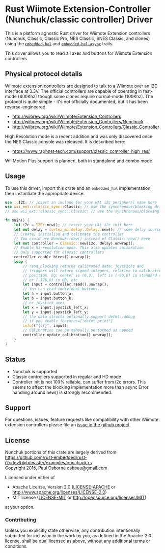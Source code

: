 # Rust Wiimote Extension-Controller (Nunchuk/classic controller) Driver

This is a platform agnostic Rust driver for Wiimote Extension controllers (Nunchuk, Classic, Classic Pro, NES Classic, SNES Classic, and clones) using the [`embedded-hal`] and [`embedded-hal-async`] traits.

This driver allows you to read all axes and buttons for Wiimote Extension controllers

## Physical protocol details

Wiimote extension controllers are designed to talk to a Wiimote over an I2C interface at 3.3V.
The official controllers are capable of operating in fast-mode (400Khz) though some clones require normal-mode (100Khz).
The protocol is quite simple - it's not officially documented, but it has been reverse-engineered.

- http://wiibrew.org/wiki/Wiimote/Extension_Controllers
- http://wiibrew.org/wiki/Wiimote/Extension_Controllers/Nunchuck
- http://wiibrew.org/wiki/Wiimote/Extension_Controllers/Classic_Controller

High Resolution mode is a recent addition and was only discovered once the NES Classic console was released. It is described here:
- https://www.raphnet-tech.com/support/classic_controller_high_res/


Wii Motion Plus support is planned, both in standalone and combo mode

## Usage

To use this driver, import this crate and an `embedded_hal` implementation,
then instantiate the appropriate device.

```rust
use ::I2C; // insert an include for your HAL i2c peripheral name here
use wii_ext::classic_sync::Classic; // use the synchronous/blocking driver
// use wii_ext::classic_sync::Classic; // use the synchronous/blocking driver

fn main() {
    let i2c = I2C::new(); // insert your HAL i2c init here
    let mut delay = cortex_m::delay::Delay::new(); // some delay source as well
    // Create, initialise and calibrate the controller
    // You could use Nunchuk::new() instead of Classic::new() here
    let mut controller = Classic::new(i2c, delay).unwrap();
    // Enable hi-resolution mode. This also updates calibration
    // Only supported for Classic controllers
    controller.enable_hires().unwrap();
    loop {
        // read_blocking returns calibrated data: joysticks and
        // triggers will return signed integers, relative to calibration
        // position. Eg: center is (0,0), left is (-90,0) in standard resolution
        // or (-126,0) in HD, etc
        let input = controller.read().unwrap();
        // You can read individual buttons...
        let a = input.button_a;
        let b = input.button_b;
        // or joystick axes
        let x = input.joystick_left_x;
        let y = input.joystick_left_y;
        // the data structs optionally support defmt::debug
        // if you enable features=["defmt_print"]
        info!("{:?}", input);
        // Calibration can be manually performed as needed
        controller.update_calibration().unwrap();
    }
}
```

## Status

- Nunchuk is supported
- Classic controllers supported in regular and HD mode
- Controller init is not 100% reliable, can suffer from i2c errors. This seems to affect the blocking implementation more than async
  Error handling around new() is strongly recommended.

## Support

For questions, issues, feature requests like compatibility with other Wiimote extension controllers please file an
[issue in the github project](https://github.com/9names/wii-ext-rs/issues).

## License

Nunchuk portions of this crate are largely derived from  
https://github.com/rust-embedded/rust-i2cdev/blob/master/examples/nunchuck.rs  
Copyright 2015, Paul Osborne <osbpau@gmail.com>

Licensed under either of

 * Apache License, Version 2.0 ([LICENSE-APACHE](LICENSE-APACHE) or
   http://www.apache.org/licenses/LICENSE-2.0)
 * MIT license ([LICENSE-MIT](LICENSE-MIT) or
   http://opensource.org/licenses/MIT)

at your option.

### Contributing

Unless you explicitly state otherwise, any contribution intentionally submitted
for inclusion in the work by you, as defined in the Apache-2.0 license, shall
be dual licensed as above, without any additional terms or conditions.

[`embedded-hal`]: https://crates.io/crates/embedded-hal
[`embedded-hal-async`]: https://crates.io/crates/embedded-hal-async